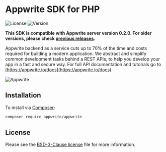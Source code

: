 # Appwrite SDK for PHP

![License](https://img.shields.io/github/license/appwrite/sdk-for-php.svg?v=1)
![Version](https://img.shields.io/badge/api%20version-latest-blue.svg?v=1)

**This SDK is compatible with Appwrite server version 0.2.0. For older versions, please check [previous releases](/releases).**

Appwrite backend as a service cuts up to 70% of the time and costs required for building a modern application. We abstract and simplify common development tasks behind a REST APIs, to help you develop your app in a fast and secure way. For full API documentation and tutorials go to [https://appwrite.io/docs](https://appwrite.io/docs)



![Appwrite](https://appwrite.io/images/github.png)

## Installation

To install via [Composer](http://getcomposer.org/):

```bash
composer require appwrite/appwrite
```

## License

Please see the [BSD-3-Clause license](https://raw.githubusercontent.com/appwrite/appwrite/master/LICENSE) file for more information.